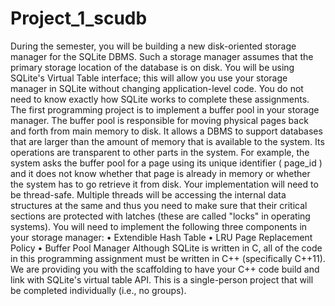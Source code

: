 # Project_1_scudb
During the semester, you will be building a new disk-oriented storage manager for the SQLite DBMS. Such  a storage manager assumes that the primary storage location of the database is on disk. You will be using  SQLite's Virtual Table interface; this will allow you use your storage manager in SQLite without changing  application-level code. You do not need to know exactly how SQLite works to complete these assignments. The first programming project is to implement a buffer pool in your storage manager. The buffer pool is  responsible for moving physical pages back and forth from main memory to disk. It allows a DBMS to  support databases that are larger than the amount of memory that is available to the system. Its  operations are transparent to other parts in the system. For example, the system asks the buffer pool for  a page using its unique identifier ( page_id ) and it does not know whether that page is already in memory  or whether the system has to go retrieve it from disk. Your implementation will need to be thread-safe. Multiple threads will be accessing the internal data  structures at the same and thus you need to make sure that their critical sections are protected with  latches (these are called "locks" in operating systems). You will need to implement the following three  components in your storage manager: • Extendible Hash Table • LRU Page Replacement Policy • Buffer Pool Manager Although SQLite is written in C, all of the code in this programming assignment must be written in C++  (specifically C++11). We are providing you with the scaffolding to have your C++ code build and link with  SQLite's virtual table API.  This is a single-person project that will be completed individually (i.e., no groups).
